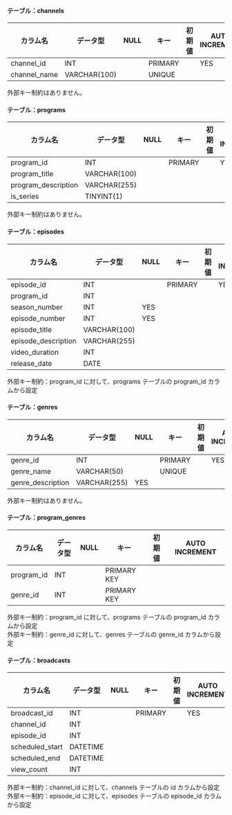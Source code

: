 #### テーブル：channels

| カラム名     | データ型      | NULL | キー    | 初期値 | AUTO INCREMENT |
|--------------|---------------|------|---------|--------|----------------|
| channel_id   | INT           |      | PRIMARY |        | YES            |
| channel_name | VARCHAR(100)  |      | UNIQUE  |        |                |

外部キー制約はありません。


#### テーブル：programs

| カラム名            | データ型      | NULL | キー    | 初期値 | AUTO INCREMENT |
|---------------------|---------------|------|---------|--------|----------------|
| program_id          | INT           |      | PRIMARY |        | YES            |
| program_title       | VARCHAR(100)  |      |         |        |                |
| program_description | VARCHAR(255)  |      |         |        |                |
| is_series           | TINYINT(1)    |      |         |        |                |

外部キー制約はありません。


#### テーブル：episodes

| カラム名            | データ型      | NULL | キー    | 初期値 | AUTO INCREMENT |
|---------------------|---------------|------|---------|--------|----------------|
| episode_id          | INT           |      | PRIMARY |        | YES            |
| program_id          | INT           |      |         |        |                |
| season_number       | INT           | YES  |         |        |                |
| episode_number      | INT           | YES  |         |        |                |
| episode_title       | VARCHAR(100)  |      |         |        |                |
| episode_description | VARCHAR(255)  |      |         |        |                |
| video_duration      | INT           |      |         |        |                |
| release_date        | DATE          |      |         |        |                |

外部キー制約：program_id に対して、programs テーブルの program_id カラムから設定



#### テーブル：genres

| カラム名          | データ型     | NULL | キー    | 初期値 | AUTO INCREMENT |
|-------------------|--------------|------|---------|--------|----------------|
| genre_id          | INT          |      | PRIMARY |        | YES            |
| genre_name        | VARCHAR(50)  |      | UNIQUE  |        |                |
| genre_description | VARCHAR(255) | YES  |         |        |                |

外部キー制約はありません。



#### テーブル：program_genres

| カラム名   | データ型 | NULL | キー                      | 初期値 | AUTO INCREMENT |
|------------|----------|------|---------------------------|--------|----------------|
| program_id | INT      |      | PRIMARY KEY          |        |                |
| genre_id   | INT      |      | PRIMARY KEY          |        |                |

外部キー制約：program_id に対して、programs テーブルの program_id カラムから設定  
外部キー制約：genre_id に対して、genres テーブルの genre_id カラムから設定


#### テーブル：broadcasts

| カラム名        | データ型  | NULL | キー    | 初期値 | AUTO INCREMENT |
|-----------------|-----------|------|---------|--------|----------------|
| broadcast_id    | INT       |      | PRIMARY |        | YES            |
| channel_id      | INT       |      |         |        |                |
| episode_id      | INT       |      |         |        |                |
| scheduled_start | DATETIME  |      |         |        |                |
| scheduled_end   | DATETIME  |      |         |        |                |
| view_count      | INT       |      |         |        |                |

外部キー制約：channel_id に対して、channels テーブルの id カラムから設定  
外部キー制約：episode_id に対して、episodes テーブルの episode_id カラムから設定